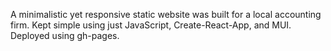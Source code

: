 A minimalistic yet responsive static website was built for a local accounting firm. Kept simple using just JavaScript, Create-React-App, and MUI. Deployed using gh-pages.
